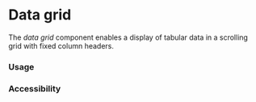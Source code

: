 # Data grid
The *data grid* component enables a display of tabular data in a scrolling grid with fixed column headers.

### Usage


### Accessibility
